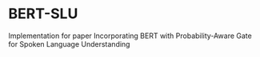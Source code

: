 # BERT-SLU
Implementation for paper Incorporating BERT with Probability-Aware Gate for Spoken Language Understanding
